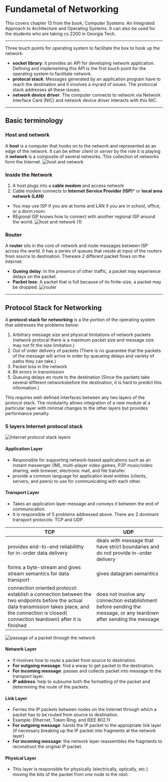 # Fundametal of Networking
This covers chapter 13 from the book, Computer Systems: An Integrated  Approach to Architecture and Operating  Systems. It can also be used for the students who are taking cs 2200 in Georgia Tech.

---
Three touch points for operating system to facilitate the box to hook up the network:
- **socket library**: it provides an API for developing network application. Defining and implementing this API is the first touch point for the operating system to facilitate network.
- **protocal stack**: Messages generated by an application program have to reach the destination and it involves a myraid of issues. The protoccal stack addresses all these issues.
- **network device driver**: The computer connects to network via Network Interface Card (NIC) and network device driver interacts with this NIC.

---

## Basic terminology
### Host and network
A **host** is a computer that hooks on to the network and represented as an edge of the network. It can be either _client_ or _server_ by the role it is playing
A **network** is a composite of several networks. This collection of networks form the Internet.
![host and network](https://user-images.githubusercontent.com/59812671/118580575-f8842100-b744-11eb-8955-276c646754a1.png)
### Inside the Network
1. A host plugs into a **cable modem** and access network
2. Cable modem connects to **Internet Service Provider (ISP)*** or **local area network (LAN)**
 - You may use ISP if you are at home and LAN if you are in school, office, or a dorm room.
 - REgional ISP knows how to connect with another regional ISP around the world.
![host and network (1)](https://user-images.githubusercontent.com/59812671/118581894-48fc7e00-b747-11eb-9eaf-b4c85a2d36a7.png)
### Router
A **router** sits in the core of network and route messages between ISP across the world. It has a series of queues that reside at input of the routers from source to destination.
Thereare 2 different packet flows on the Internet:
- **Queing delay**: In the presence of other traffic, a packet may experience delays on the packet.
- **Packet loss**: A packet that is full because of its finite-size, a packet may be dropped.
![router](https://user-images.githubusercontent.com/59812671/118582582-70077f80-b748-11eb-8948-995d847390c0.png)
---
## Protocol Stack for Networking
A **protocol stack for networking** is a the portion of the operating system that addresses the problems below:
1. Arbitrary message size and physical limitations of network packets (network protocal there is a maximum packet size and message size may not fit the size limitation.)
2. Out of order delivery of packets (There is no guarantee that the packets of the message will arrive in order by queueing delays and variety of paths they can take.)
3. Packet loss in the network 
4. Bit errors in transmission 
5. Queuing delays en route to the destination (Since the packets take several different networksbefore the destination, it is hard to predict this information.)

This requires well-defined interfaces between any two layers of the protocol stack. The modularity allows integration of a new module at a particular layer with minimal changes to the other layers but provides performance penalty.

### 5 layers Internet protocol stack
![Internet protocol stack layers](https://user-images.githubusercontent.com/59812671/118592528-ec0ac300-b75a-11eb-9b66-67c42f0387f1.png)
#### Application Layer
- Responsible for supporting network-based applications such as an instant messenger (IM), multi-player video games, P2P music/video sharing, web browser, electronic mail, and file transfer. 
- provide a common language for application level entities (clients, servers, and peers) to use for communicating with each other.
#### Transport Layer
- Takes an application layer message and conveys it between the end of communication.
- It is responsible of 5 problems addressed above.
There are 2 dominant transport protocols: TCP and UDP.

| TCP  | UDP  |
| ------------- | ------------- |
| provides end-to-end reliabilithy for in-order data delivery | deals with message that have strict boundaries and do not provide in-order delivery |
| forms a byte-stream and gives stream semantics for data transport | gives datagram semantics |
| connection oriented protocol: establish a connection between the two endpoints before the actual data transmission takes place, and the connection is closed( connection teardown) after it is finished | does not involve any connection establishment before sending the message, or any teardown after sending the message |


![passage of a packet through the network](https://user-images.githubusercontent.com/59812671/118732296-e2329f80-b7ee-11eb-9d5c-f8f78f08a399.PNG)

#### Network Layer
- It involves how to route a packet from source to destination.
- **For outgoing message**: find a wway to get packet to the destination.
- **For incoming message**: passes and collects packet into message to the transport layer.
- **IP address**: help to subsume both the formatting of the packet and determining the route of the packets.
#### Link Layer
- Ferries the IP packets between nodes on the Internet through which a packet has to be routed from source to destination. 
- Example: Ethernet, Token Ring, and IEEE 802.11
- **For outgoing message**: hands the IP packet to the appropriate link layer (if necessary breaking up the IP packet into fragments at the network layer)
- **For incoming message**: the network layer reassembles the fragments to reconstruct the original IP packet.
#### Physical Layer
- This layer is responsible for physically (electrically, optically, etc.) moving the bits of the packet from one node to the next.

